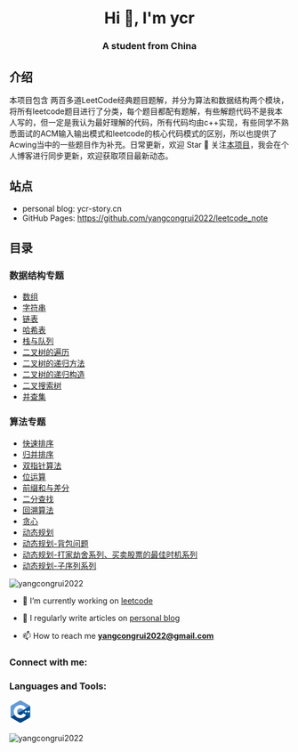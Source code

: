 <h1 align="center">Hi 👋, I'm ycr</h1>
<h3 align="center">A student from China</h3>

## 介绍

本项目包含 两百多道LeetCode经典题目题解，并分为算法和数据结构两个模块，将所有leetcode题目进行了分类，每个题目都配有题解，有些解题代码不是我本人写的，但一定是我认为最好理解的代码，所有代码均由c++实现，有些同学不熟悉面试的ACM输入输出模式和leetcode的核心代码模式的区别，所以也提供了Acwing当中的一些题目作为补充。日常更新，欢迎 Star 🌟 关注[本项目](https://github.com/yangcongrui2022/leetcode_note)，我会在个人博客进行同步更新，欢迎获取项目最新动态。

## 站点

-   personal blog: ycr-story.cn
-   GitHub Pages: https://github.com/yangcongrui2022/leetcode_note

## 目录
### 数据结构专题
-   [数组](/data_structure/数组.md)
-   [字符串](/data_structure/字符串.md)
-   [链表](/data_structure/链表.md)
-   [哈希表](/data_structure/哈希表.md)
-   [栈与队列](/data_structure/栈与队列.md)
-   [二叉树的遍历](/data_structure/二叉树的遍历.md)
-   [二叉树的递归方法](/data_structure/二叉树的递归方法.md)
-   [二叉树的递归构造](/data_structure/二叉树的递归构造.md)
-   [二叉搜索树](/data_structure/二叉搜索树.md)
-   [并查集](/data_structure/并查集.md)

### 算法专题
-   [快速排序](/algorithm/快速排序.md)
-   [归并排序](/algorithm/归并排序.md)
-   [双指针算法](/algorithm/双指针算法.md)
-   [位运算](/algorithm/位运算.md)
-   [前缀和与差分](/algorithm/前缀和与差分.md)
-   [二分查找](/algorithm/二分查找.md)
-   [回溯算法](/algorithm/回溯算法.md)
-   [贪心](/algorithm/贪心.md)
-   [动态规划](/algorithm/动态规划.md)
-   [动态规划-背包问题](/algorithm/动态规划-背包问题.md)
-   [动态规划-打家劫舍系列、买卖股票的最佳时机系列](/algorithm/动态规划-打家劫舍系列、买卖股票的最佳时机系列.md)
-   [动态规划-子序列系列](/algorithm/动态规划-子序列系列.md)

<p align="left"> <img src="https://komarev.com/ghpvc/?username=yangcongrui2022&label=Profile%20views&color=0e75b6&style=flat" alt="yangcongrui2022" /> </p>

- 🔭 I’m currently working on [leetcode](https://github.com/yangcongrui2022/leetcode_note)

- 📝 I regularly write articles on [personal blog](ycr-story.cn)

- 📫 How to reach me **yangcongrui2022@gmail.com**

<h3 align="left">Connect with me:</h3>
<p align="left">
</p>

<h3 align="left">Languages and Tools:</h3>
<p align="left"> <a href="https://www.w3schools.com/cpp/" target="_blank" rel="noreferrer"> <img src="https://raw.githubusercontent.com/devicons/devicon/master/icons/cplusplus/cplusplus-original.svg" alt="cplusplus" width="40" height="40"/> </a> </p>

<p><img align="center" src="https://github-readme-streak-stats.herokuapp.com/?user=yangcongrui2022&" alt="yangcongrui2022" /></p>
